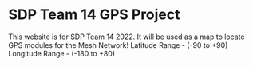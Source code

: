 # SDP Team 14 GPS Project
This website is for SDP Team 14 2022. It will be used as a map to locate GPS modules for the Mesh Network!
Latitude Range - (-90 to +90)
Longitude Range - (-180 to +80)
